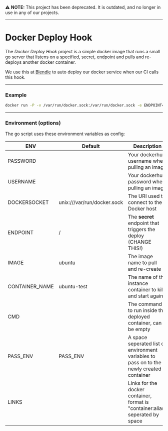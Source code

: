 :warning: **NOTE:** This project has been deprecated. It is outdated, and no
longer in use in any of our projects.

---

Docker Deploy Hook
==================

The _Docker Deploy Hook_ project is a simple docker image that runs a small go
server that listens on a specified, secret, endpoint and pulls and re-deploys
another docker container.

We use this at [Blendle](https://blendle.com) to auto deploy our docker service
when our CI calls this hook.

- - -

### Example

```bash
docker run -P -v /var/run/docker.sock:/var/run/docker.sock -e ENDPOINT=/secret -e USERNAME=hubuser -e PASSWORD=hubpass -e "CMD=sleep 500" blendle/ddh
```

- - -

### Environment (options)

The go script uses these environment variables as config:

| ENV            | Default                     | Description                                                                               |
| -------------- | --------------------------- | ----------------------------------------------------------------------------------------- |
| PASSWORD       |                             | Your dockerhub username when pulling an image                                             |
| USERNAME       |                             | Your dockerhub password when pulling an image                                             |
| DOCKERSOCKET   | unix:///var/run/docker.sock | The URI used to connect to the Docker host                                                |
| ENDPOINT       | /                           | The __secret__ endpoint that triggers the deploy (CHANGE THIS!)                           |
| IMAGE          | ubuntu                      | The image name to pull and re-create                                                      |
| CONTAINER_NAME | ubuntu-test                 | The name of the instance container to kill and start again                                |
| CMD            |                             | The command to run inside the deployed container, can be empty                            |
| PASS_ENV       | PASS_ENV                    | A space seperated list of environment variables to pass on to the newly created container |
| LINKS          |                             | Links for the docker container, format is "container:alias" seperated by space            |
